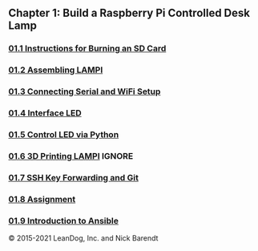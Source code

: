 ## Chapter 1: Build a Raspberry Pi Controlled Desk Lamp

### [01.1 Instructions for Burning an SD Card](01.1_Burning_an_SD_Card_Image/README.md)

### [01.2 Assembling LAMPI](01.2_Assemble_LAMPI/README.md)

### [01.3 Connecting Serial and WiFi Setup](01.3_Connecting_Serial_and_Wifi_Setup/README.md)

### [01.4 Interface LED](01.4_Interface_LED/README.md)

### [01.5 Control LED via Python](01.5_Control_LED_via_Python_Script/README.md)

### [01.6 3D Printing LAMPI](01.6_3D_Printing/README.md) **IGNORE**

### [01.7 SSH Key Forwarding and Git](01.7_SSH_Key_Forwarding_and_Git/README.md)

### [01.8 Assignment](01.8_Assignment/README.md)

### [01.9 Introduction to Ansible](01.9_Ansible_Introduction/README.md)


&copy; 2015-2021 LeanDog, Inc. and Nick Barendt
